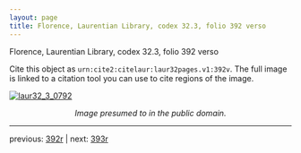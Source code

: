 ```yaml
---
layout: page
title: Florence, Laurentian Library, codex 32.3, folio 392 verso
---
```


Florence, Laurentian Library, codex 32.3, folio 392 verso

Cite this object as `urn:cite2:citelaur:laur32pages.v1:392v`.  The full image is linked to a citation tool you can use to cite regions of the image.

[![laur32_3_0792](http://www.homermultitext.org/iipsrv?IIIF=/project/homer/pyramidal/deepzoom/citelaur/laur32imgs/v1/laur32_3_0792.tif/full/800,/0/default.jpg)](http://www.homermultitext.org/ict2/?urn=urn:cite2:citelaur:laur32imgs.v1:laur32_3_0792) 

<p style="text-align: center; font-style: italic;">Image presumed to in the public domain.</p>

---

previous: [392r](../392r/) | next: [393r](../393r/)